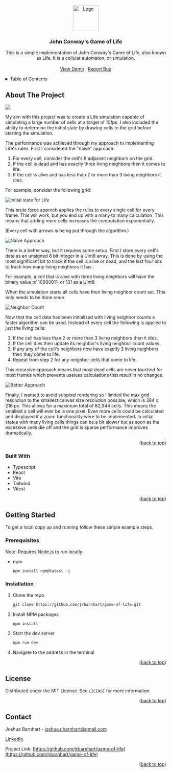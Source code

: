 <!-- Improved compatibility of back to top link: See: https://github.com/othneildrew/Best-README-Template/pull/73 -->
<a name="readme-top"></a>

<!-- PROJECT LOGO -->
<br />
<div align="center">
  <a href="https://github.com/jrbarnhart/game-of-life">
    <img src="public/GOL.svg" alt="Logo" width="80" height="80">
  </a>

<h3 align="center">John Conway's Game of Life</h3>

  <p align="center">
    This is a simple implementation of John Conway's Game of Life, also known as Life. It is a cellular automaton, or simulation.
    <br />
    <br />
    <a href="https://conway-life-simulation.netlify.app/">View Demo</a>
    ·
    <a href="https://github.com/jrbarnhart/game-of-life/issues/new?labels=bug&template=bug-report---.md">Report Bug</a>
  </p>
</div>



<!-- TABLE OF CONTENTS -->
<details>
  <summary>Table of Contents</summary>
  <ol>
    <li>
      <a href="#about-the-project">About The Project</a>
      <ul>
        <li><a href="#built-with">Built With</a></li>
      </ul>
    </li>
    <li>
      <a href="#getting-started">Getting Started</a>
      <ul>
        <li><a href="#prerequisites">Prerequisites</a></li>
        <li><a href="#installation">Installation</a></li>
      </ul>
    </li>
    <li><a href="#license">License</a></li>
    <li><a href="#contact">Contact</a></li>
  </ol>
</details>



<!-- ABOUT THE PROJECT -->
## About The Project

[<img src="src/assets/GoLSplash.jpg">](https://conway-life-simulation.netlify.app/)

My aim with this project was to create a Life simulation capable of simulating a large number of cells at a target of 10fps. I also included the ability to determine the initial state by drawing cells to the grid before starting the simulation.

The performance was achieved through my approach to implementing Life's rules. First I considered the "naive" approach:
1. For every cell, consider the cell's 8 adjacent neighbors on the grid.
2. If the cell is dead and has exactly three living neighbors then it comes to life.
3. If the cell is alive and has less than 2 or more than 3 living neighbors it dies.

For example, consider the following grid:

![Initial state for Life](/src/assets/grid.jpg)

This brute force approch applies the rules to every single cell for every frame. This will work, but you end up with a many to many calculation. This means that adding more cells increases the computation exponentially.

(Every cell with arrows is being put through the algorithm.)

![Naive Approach](/src/assets/naiveApproach.jpg)

There is a better way, but it requires some setup. First I store every cell's data as an unsigned 8 bit integer in a Uint8 array. This is done by using the most significant bit to track if the cell is alive or dead, and the last four bits to track how many living neighbors it has.

For example, a cell that is alive with three living neighbors will have the binary value of 10000011, or 131 as a Uint8.

When the simulation starts all cells have their living neighbor count set. This only needs to be done once.

![Neighbor Count](/src/assets/neighborCount.jpg)

Now that the cell data has been initialized with living neighbor counts a faster algorithm can be used. Instead of every cell the following is applied to just the living cells:
1. If the cell has less than 2 or more than 3 living neighbors then it dies.
2. If the cell dies then update its neighbor's living neighbor count values.
3. If any any of the cell's neighbors now have exactly 3 living neighbors then they come to life.
4. Repeat from step 2 for any neighbor cells that come to life.

This recursive approach means that most dead cells are never touched for most frames which prevents useless calculations that result in no changes.

![Better Approach](/src/assets/betterApproach.jpg)

Finally, I wanted to avoid subpixel rendering so I limited the max grid resolution to the smallest canvas size resolution possible, which is 384 x 216 px. This allows for a maximum total of 82,944 cells. This means the smallest a cell will ever be is one pixel. Even more cells could be calculated and displayed if a zoom functionality were to be implemented. In initial states with many living cells things can be a bit slower but as soon as the excessive cells die off and the grid is sparse performance improves dramatically.

<p align="right">(<a href="#readme-top">back to top</a>)</p>



### Built With

* Typescript
* React
* Vite
* Tailwind
* Vitest

<p align="right">(<a href="#readme-top">back to top</a>)</p>



<!-- GETTING STARTED -->
## Getting Started

To get a local copy up and running follow these simple example steps.

### Prerequisites

Note: Requires Node.js to run locally.

* npm
  ```sh
  npm install npm@latest -g
  ```

### Installation

1. Clone the repo
   ```sh
   git clone https://github.com/jrbarnhart/game-of-life.git
   ```
2. Install NPM packages
   ```sh
   npm install
   ```
3. Start the dev server
   ```sh
   npm run dev
   ```
4. Navigate to the address in the terminal

<p align="right">(<a href="#readme-top">back to top</a>)</p>

<!-- LICENSE -->
## License

Distributed under the MIT License. See `LICENSE` for more information.

<p align="right">(<a href="#readme-top">back to top</a>)</p>



<!-- CONTACT -->
## Contact

Joshua Barnhart - joshua.r.barnhart@gmail.com

[LinkedIn](https://linkedin.com/in/joshuarbarnhart)

Project Link: [https://github.com/jrbarnhart/game-of-life](https://github.com/jrbarnhart/game-of-life)

<p align="right">(<a href="#readme-top">back to top</a>)</p>


